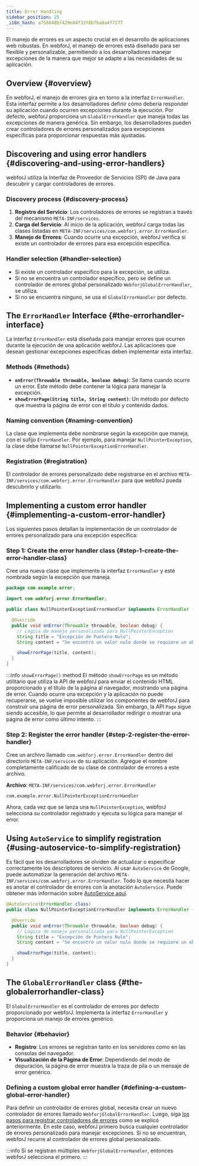 ```yaml
---
title: Error Handling
sidebar_position: 25
_i18n_hash: a758848bf429e84f33f8b7ba8a4f7277
---
```

El manejo de errores es un aspecto crucial en el desarrollo de aplicaciones web robustas. En webforJ, el manejo de errores está diseñado para ser flexible y personalizable, permitiendo a los desarrolladores manejar excepciones de la manera que mejor se adapte a las necesidades de su aplicación.

## Overview {#overview}

En webforJ, el manejo de errores gira en torno a la interfaz `ErrorHandler`. Esta interfaz permite a los desarrolladores definir cómo debería responder su aplicación cuando ocurren excepciones durante la ejecución. Por defecto, webforJ proporciona un `GlobalErrorHandler` que maneja todas las excepciones de manera genérica. Sin embargo, los desarrolladores pueden crear controladores de errores personalizados para excepciones específicas para proporcionar respuestas más ajustadas.

## Discovering and using error handlers {#discovering-and-using-error-handlers}

webforJ utiliza la Interfaz de Proveedor de Servicios (SPI) de Java para descubrir y cargar controladores de errores.

### Discovery process {#discovery-process}

1. **Registro del Servicio**: Los controladores de errores se registran a través del mecanismo `META-INF/services`.
2. **Carga del Servicio**: Al inicio de la aplicación, webforJ carga todas las clases listadas en `META-INF/services/com.webforj.error.ErrorHandler`.
3. **Manejo de Errores**: Cuando ocurre una excepción, webforJ verifica si existe un controlador de errores para esa excepción específica.

### Handler selection {#handler-selection}

- Si existe un controlador específico para la excepción, se utiliza.
- Si no se encuentra un controlador específico, pero se define un controlador de errores global personalizado `WebforjGlobalErrorHandler`, se utiliza.
- Si no se encuentra ninguno, se usa el `GlobalErrorHandler` por defecto.

## The `ErrorHandler` Interface {#the-errorhandler-interface}

La interfaz `ErrorHandler` está diseñada para manejar errores que ocurren durante la ejecución de una aplicación webforJ. Las aplicaciones que desean gestionar excepciones específicas deben implementar esta interfaz.

### Methods {#methods}

- **`onError(Throwable throwable, boolean debug)`**: Se llama cuando ocurre un error. Este método debe contener la lógica para manejar la excepción.
- **`showErrorPage(String title, String content)`**: Un método por defecto que muestra la página de error con el título y contenido dados.

### Naming convention {#naming-convention}

La clase que implementa debe nombrarse según la excepción que maneja, con el sufijo `ErrorHandler`. Por ejemplo, para manejar `NullPointerException`, la clase debe llamarse `NullPointerExceptionErrorHandler`.

### Registration {#registration}

El controlador de errores personalizado debe registrarse en el archivo `META-INF/services/com.webforj.error.ErrorHandler` para que webforJ pueda descubrirlo y utilizarlo.

## Implementing a custom error handler {#implementing-a-custom-error-handler}

Los siguientes pasos detallan la implementación de un controlador de errores personalizado para una excepción específica:

### Step 1: Create the error handler class {#step-1-create-the-error-handler-class}

Cree una nueva clase que implemente la interfaz `ErrorHandler` y esté nombrada según la excepción que maneja.

```java
package com.example.error;

import com.webforj.error.ErrorHandler;

public class NullPointerExceptionErrorHandler implements ErrorHandler {

  @Override
  public void onError(Throwable throwable, boolean debug) {
    // Lógica de manejo personalizada para NullPointerException
    String title = "Excepción de Puntero Nulo";
    String content = "Se encontró un valor nulo donde se requiere un objeto.";

    showErrorPage(title, content);
  }
}
```

:::info `showErrorPage()` method
El método `showErrorPage` es un método utilitario que utiliza la API de webforJ para enviar el contenido HTML proporcionado y el título de la página al navegador, mostrando una página de error. Cuando ocurre una excepción y la aplicación no puede recuperarse, se vuelve imposible utilizar los componentes de webforJ para construir una página de error personalizada. Sin embargo, la API `Page` sigue siendo accesible, lo que permite al desarrollador redirigir o mostrar una página de error como último intento.
:::

### Step 2: Register the error handler {#step-2-register-the-error-handler}

Cree un archivo llamado `com.webforj.error.ErrorHandler` dentro del directorio `META-INF/services` de su aplicación. Agregue el nombre completamente calificado de su clase de controlador de errores a este archivo.

**Archivo**: `META-INF/services/com.webforj.error.ErrorHandler`

```
com.example.error.NullPointerExceptionErrorHandler
```

Ahora, cada vez que se lanza una `NullPointerException`, webforJ selecciona su controlador registrado y ejecuta su lógica para manejar el error.

## Using `AutoService` to simplify registration {#using-autoservice-to-simplify-registration}

Es fácil que los desarrolladores se olviden de actualizar o especificar correctamente los descriptores de servicio. Al usar `AutoService` de Google, puede automatizar la generación del archivo `META-INF/services/com.webforj.error.ErrorHandler`. Todo lo que necesita hacer es anotar el controlador de errores con la anotación `AutoService`. Puede obtener más información sobre [AutoService aquí](https://github.com/google/auto/blob/main/service/README.md).

```java
@AutoService(ErrorHandler.class)
public class NullPointerExceptionErrorHandler implements ErrorHandler {

  @Override
  public void onError(Throwable throwable, boolean debug) {
    // Lógica de manejo personalizada para NullPointerException
    String title = "Excepción de Puntero Nulo";
    String content = "Se encontró un valor nulo donde se requiere un objeto.";

    showErrorPage(title, content);
  }
}
```

## The `GlobalErrorHandler` class {#the-globalerrorhandler-class}

El `GlobalErrorHandler` es el controlador de errores por defecto proporcionado por webforJ. Implementa la interfaz `ErrorHandler` y proporciona un manejo de errores genérico.

### Behavior {#behavior}

- **Registro**: Los errores se registran tanto en los servidores como en las consolas del navegador.
- **Visualización de la Página de Error**: Dependiendo del modo de depuración, la página de error muestra la traza de pila o un mensaje de error genérico.

### Defining a custom global error handler {#defining-a-custom-global-error-handler}

Para definir un controlador de errores global, necesita crear un nuevo controlador de errores llamado `WebforjGlobalErrorHandler`. Luego, siga [los pasos para registrar controladores de errores](#step-2-register-the-error-handler) como se explicó anteriormente. En este caso, webforJ primero busca cualquier controlador de errores personalizado para manejar excepciones. Si no se encuentran, webforJ recurre al controlador de errores global personalizado.

:::info
Si se registran múltiples `WebforjGlobalErrorHandler`, entonces webforJ selecciona el primero.
:::
